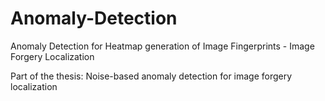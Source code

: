# Anomaly-Detection
Anomaly Detection for Heatmap generation of Image Fingerprints - Image Forgery Localization

Part of the thesis: Noise-based anomaly detection for image forgery localization

